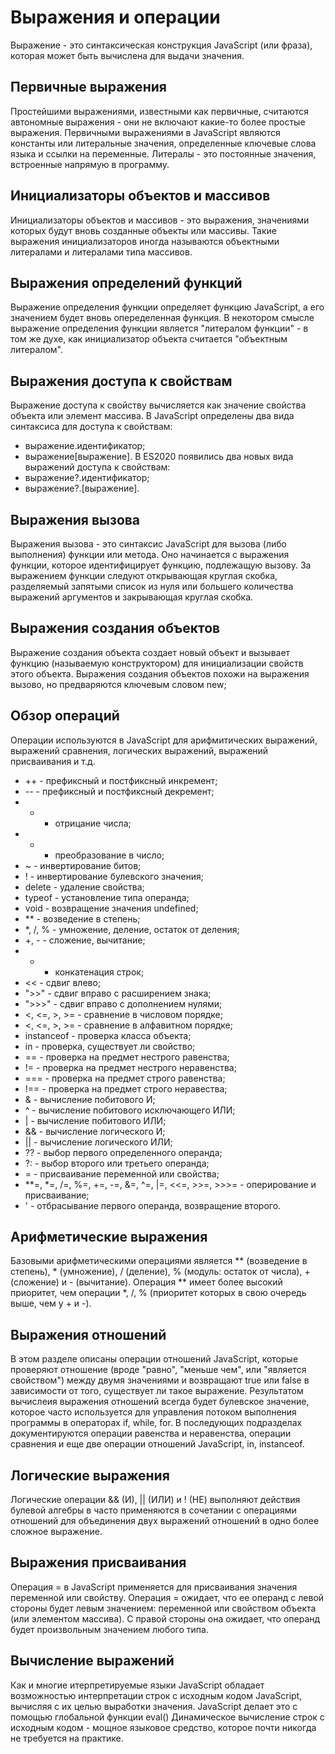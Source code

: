 # Выражения и операции
Выражение - это синтаксическая конструкция JavaScript (или фраза), которая может быть вычислена для выдачи значения.

## Первичные выражения
Простейшими выражениями, известными как первичные, считаются автономные выражения - они не включают какие-то более простые выражения. Первичными выражениями в JavaScript являются константы или литеральные значения, определенные ключевые слова языка и ссылки на переменные.
Литералы - это постоянные значения, встроенные напрямую в программу.

## Инициализаторы объектов и массивов
Инициализаторы объектов и массивов - это выражения, значениями которых будут вновь созданные объекты или массивы. Такие выражения инициализаторов иногда называются объектными литералами и литералами типа массивов.

## Выражения определений функций
Выражение определения функции определяет функцию JavaScript, а его значением будет вновь опеределенная функция. В некотором смысле выражение определения функции является "литералом функции" - в том же духе, как инициализатор объекта считается "объектным литералом".

## Выражения доступа к свойствам
Выражение доступа к свойству вычисляется как значение свойства объекта или элемент массива. В JavaScript определены два вида синтаксиса для доступа к свойствам:
- выражение.идентификатор;
- выражение[выражение].
В ES2020 появились два новых вида выражений доступа к свойствам:
- выражение?.идентификатор;
- выражение?.[выражение].

## Выражения вызова
Выражения вызова - это синтаксис JavaScript для вызова (либо выполнения) функции или метода. Оно начинается с выражения функции, которое идентифицирует функцию, подлежащую вызову. За выражением функции следуют открывающая круглая скобка, разделяемый запятыми список из нуля или большего количества выражений аргументов и закрывающая круглая скобка.

## Выражения создания объектов
Выражение создания объекта создает новый объект и вызывает функцию (называемую конструктором) для инициализации свойств этого объекта. Выражения создания объектов похожи на выражения вызово, но предваряются ключевым словом new;

## Обзор операций
Операции используются в JavaScript для арифмитических выражений, выражений сравнения, логических выражений, выражений присваивания и т.д.
- ++ - префиксный и постфиксный инкремент;
- -- - префиксный и постфиксный декремент;
- - - отрицание числа;
- + - преобразование в число;
- ~ - инвертирование битов;
- ! - инвертирование булевского значения;
- delete - удаление свойства;
- typeof - установление типа операнда;
- void - возвращение значения undefined;
- ** - возведение в степень;
- *, /, % - умножение, деление, остаток от деления;
- +, - - сложение, вычитание;
- + - конкатенация строк;
- << - сдвиг влево;
- ">>" - сдвиг вправо с расширением знака;
- ">>>" - сдвиг вправо с дополнением нулями;
- <, <=, >, >= - сравнение в числовом порядке;
- <, <=, >, >= - сравнение в алфавитном порядке;
- instanceof - проверка класса объекта;
- in - проверка, существует ли свойство;
- == - проверка на предмет нестрого равенства;
- != - проверка на предмет нестрого неравенства;
- === - проверка на предмет строго равенства;
- !== - проверка на предмет строго неравества;
- & - вычисление побитового И;
- ^ - вычисление побитового исключающего ИЛИ;
- | - вычисление побитового ИЛИ;
- && - вычисление логического И;
- || - вычисление логического ИЛИ;
- ?? - выбор первого определенного операнда;
- ?: - выбор второго или третьего операнда;
- = - присваивание переменной или свойства;
- **=, *=, /=, %=, +=, -=, &=, ^=, |=, <<=, >>=, >>>= - оперирование и присваивание;
- ' - отбрасывание первого операнда, возвращение второго.

## Арифметические выражения
Базовыми арифметическими операциями является ** (возведение в степень), * (умножение), / (деление), % (модуль: остаток от числа), + (сложение) и - (вычитание).
Операция ** имеет более высокий приоритет, чем операции *, /, % (приоритет которых в свою очередь выше, чем у + и -).

## Выражения отношений
В этом разделе описаны операции отношений JavaScript, которые проверяют отношение (вроде "равно", "меньше чем", или "является свойством") между двумя значениями и возвращают true или false в зависимости от того, существует ли такое выражение.
Результатом вычислеия выражения отношений всегда будет булевское значение, которое часто используется для управления потоком выполнения программы в операторах if, while, for. В последующих подразделах документируются операции равенства и неравенства, операции сравнения и еще две операции отношений JavaScript, in, instanceof.

## Логические выражения
Логические операции && (И), || (ИЛИ) и ! (НЕ) выполняют действия булевой алгебры в часто применяются в сочетании с операциями отношений для объединения двух выражений отношений в одно более сложное выражение.

## Выражения присваивания
Операция = в JavaScript применяется для присваивания значения переменной или свойству. Операция = ожидает, что ее операнд с левой стороны будет левым значением: переменной или свойством объекта (или элементом массива). С правой стороны она ожидает, что операнд будет произвольным значением любого типа.

## Вычисление выражений
Как и многие итерпретируемые языки JavaScript обладает возможностью интерпретации строк с исходным кодом JavaScript, вычисляя с их целью выработки значения. JavaScript делает это с помощью глобальной функции eval()
Динамическое вычисление строк с исходным кодом - мощное языковое средство, которое почти никогда не требуется на практике.